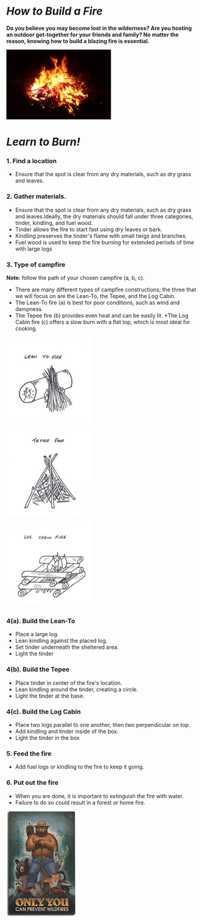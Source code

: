 # *How to Build a Fire*
**Do you believe you may become lost in the wilderness? Are you hosting an outdoor get-together for your friends and family? No matter the reason, knowing how to build a blazing fire is essential.**

![](fire.jpg)

# *Learn to Burn!*
### 1.  Find a location 
* Ensure that the spot is clear from any dry materials, such as dry grass and leaves. 

### 2. Gather materials.
* Ensure that the spot is clear from any dry materials, such as dry grass and leaves.Ideally, the dry materials should fall under three categories, tinder, kindling, and fuel wood. 
* Tinder allows the fire to start fast using dry leaves or bark.
* Kindling preserves the tinder's flame with small twigs and branches.
* Fuel wood is used to keep the fire burning for extended periods of time with large logs

### 3. Type of campfire
**Note**: follow the path of your chosen campfire (a, b, c).

* There are many different types of campfire constructions; the three that we will focus on are the Lean-To, the Tepee, and the Log Cabin. 
* The Lean-To fire (a) is best for poor conditions, such as wind and dampness.
* The Tepee fire (b) provides even heat and can be easily lit.
*The Log Cabin fire (c) offers a slow burn with a flat top, which is most ideal for cooking. 

![](LeanTo.jpg)



![](tepee2.jpg)




![](LogCabin.jpg)
### 4(a). Build the Lean-To 
* Place a large log.
* Lean kindling against the placed log.
* Set tinder underneath the sheltered area.
* Light the tinder

### 4(b). Build the Tepee
* Place tinder in center of the fire's location.
* Lean kindling around the tinder, creating a circle.
* Light the tinder at the base.

### 4(c). Build the Log Cabin
* Place two logs parallel to one another, then two perpendicular on top.  
* Add kindling and tinder inside of the box.
* Light the tinder in the box

### 5. Feed the fire
* Add fuel logs or kindling to the fire to keep it going.

### 6. Put out the fire
* When you are done, it is important to extinguish the fire with water.
* Failure to do so could result in a forest or home fire.

![](Smokey.jpg)
